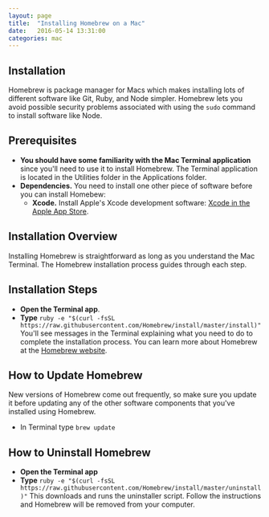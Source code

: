 ```yaml
---
layout: page
title:  "Installing Homebrew on a Mac"
date:   2016-05-14 13:31:00
categories: mac
---
```


## Installation
Homebrew is package manager for Macs which makes installing lots of different software like Git, Ruby, and Node simpler. Homebrew lets you avoid possible security problems associated with using the `sudo` command to install software like Node.

## Prerequisites
* **You should have some familiarity with the Mac Terminal application** since you'll need to use it to install Homebrew. The Terminal application is located in the Utilities folder in the Applications folder.
* **Dependencies.** You need to install one other piece of software before you can install Homebew:
  * **Xcode.** Install Apple's Xcode development software: [Xcode in the Apple App Store](http://itunes.apple.com/us/app/xcode/id497799835?ls=1&mt=12). 

## Installation Overview
Installing Homebrew is straightforward as long as you understand the Mac Terminal. The Homebrew installation process guides through each step.

## Installation Steps
* **Open the Terminal app**.
* **Type** `ruby -e "$(curl -fsSL https://raw.githubusercontent.com/Homebrew/install/master/install)"` You'll see messages in the Terminal explaining what you need to do to complete the installation process. You can learn more about Homebrew at the [Homebrew website](http://brew.sh/).

## How to Update Homebrew
New versions of Homebrew come out frequently, so make sure you update it before updating any of the other software components that you've installed using Homebrew.
* In Terminal type `brew update`

## How to Uninstall Homebrew
* **Open the Terminal app**
* **Type** `ruby -e "$(curl -fsSL https://raw.githubusercontent.com/Homebrew/install/master/uninstall)"` This downloads and runs the uninstaller script. Follow the instructions and Homebrew will be removed from your computer.
